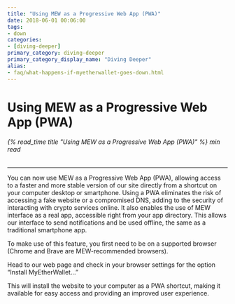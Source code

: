 ```yaml
---
title: "Using MEW as a Progressive Web App (PWA)"
date: 2018-06-01 00:06:00
tags:
- down
categories:
- [diving-deeper]
primary_category: diving-deeper
primary_category_display_name: "Diving Deeper"
alias:
- faq/what-happens-if-myetherwallet-goes-down.html
---
```



# __Using MEW as a Progressive Web App (PWA)__
###### {% read_time title "Using MEW as a Progressive Web App (PWA)" %} min read
***

You can now use MEW as a Progressive Web App (PWA), allowing access to a faster and more stable version of our site directly from a shortcut on your computer desktop or smartphone. Using a PWA eliminates the risk of accessing a fake website or a compromised DNS, adding to the security of interacting with crypto services online. It also enables the use of MEW interface as a real app, accessible right from your app directory. This allows our interface to send notifications and be used offline, the same as a traditional smartphone app. 

To make use of this feature, you first need to be on a supported browser (Chrome and Brave are MEW-recommended browsers).

Head to our web page and check in your browser settings for the option “Install MyEtherWallet…”

This will install the website to your computer as a PWA shortcut, making it available for easy access and providing an improved user experience.
